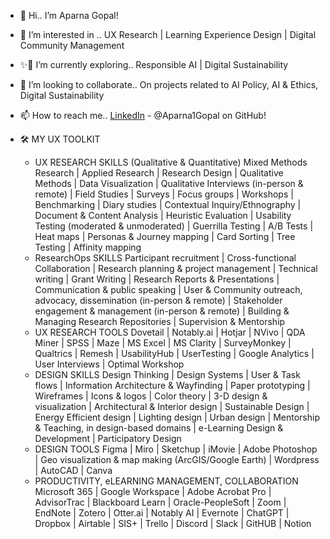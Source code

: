 - 👋 Hi.. I’m Aparna Gopal!
- 👀 I’m interested in .. UX Research | Learning Experience Design | Digital Community Management
- ✨🌱 I’m currently exploring.. Responsible AI | Digital Sustainability
- 💞️ I’m looking to collaborate.. On projects related to AI Policy, AI & Ethics, Digital Sustainability
- 📫 How to reach me.. [LinkedIn](https://www.linkedin.com/in/aparnagopal/) - @Aparna1Gopal on GitHub!


- 🛠 MY UX TOOLKIT
  - UX RESEARCH SKILLS (Qualitative & Quantitative)
Mixed Methods Research | Applied Research | Research Design | Qualitative Methods | Data Visualization | Qualitative Interviews (in-person & remote) | Field Studies | Surveys | Focus groups | Workshops | Benchmarking | Diary studies | Contextual Inquiry/Ethnography | Document & Content Analysis | Heuristic Evaluation | Usability Testing (moderated & unmoderated) | Guerrilla Testing | A/B Tests | Heat maps | Personas & Journey mapping | Card Sorting | Tree Testing | Affinity mapping
  - ResearchOps SKILLS
Participant recruitment | Cross-functional Collaboration | Research planning & project management | Technical writing | Grant Writing | Research Reports & Presentations | Communication & public speaking | User & Community outreach, advocacy, dissemination (in-person & remote) | Stakeholder engagement & management (in-person & remote) | Building & Managing Research Repositories | Supervision & Mentorship
  - UX RESEARCH TOOLS
Dovetail | Notably.ai | Hotjar | NVivo | QDA Miner | SPSS | Maze | MS Excel | MS Clarity | SurveyMonkey | Qualtrics | Remesh | UsabilityHub | UserTesting | Google Analytics | User Interviews | Optimal Workshop
  - DESIGN SKILLS
Design Thinking | Design Systems | User & Task flows | Information Architecture & Wayfinding | Paper prototyping | Wireframes | Icons & logos | Color theory | 3-D design & visualization | Architectural & Interior design | Sustainable Design | Energy Efficient design | Lighting design | Urban design | Mentorship & Teaching, in design-based domains | e-Learning Design & Development | Participatory Design 
  - DESIGN TOOLS
Figma | Miro | Sketchup | iMovie | Adobe Photoshop | Geo visualization & map making (ArcGIS/Google Earth) | Wordpress | AutoCAD | Canva 
  - PRODUCTIVITY, eLEARNING MANAGEMENT, COLLABORATION
Microsoft 365 | Google Workspace | Adobe Acrobat Pro | AdvisorTrac | Blackboard Learn | Oracle-PeopleSoft | Zoom | EndNote | Zotero | Otter.ai | Notably AI | Evernote | ChatGPT | Dropbox | Airtable | SIS+ | Trello | Discord | Slack | GitHUB | Notion



<!---
Aparna1Gopal/Aparna1Gopal is a ✨ special ✨ repository because its `README.md` (this file) appears on your GitHub profile.
You can click the Preview link to take a look at your changes.
--->
